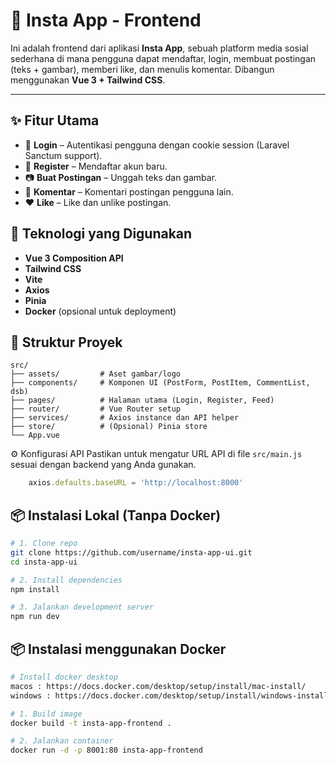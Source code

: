# 📸 Insta App - Frontend

Ini adalah frontend dari aplikasi **Insta App**, sebuah platform media sosial sederhana di mana pengguna dapat mendaftar, login, membuat postingan (teks + gambar), memberi like, dan menulis komentar. Dibangun menggunakan **Vue 3 + Tailwind CSS**.

---

## ✨ Fitur Utama

- 🔐 **Login** – Autentikasi pengguna dengan cookie session (Laravel Sanctum support).
- 📝 **Register** – Mendaftar akun baru.
- 📷 **Buat Postingan** – Unggah teks dan gambar.
- 💬 **Komentar** – Komentari postingan pengguna lain.
- ❤️ **Like** – Like dan unlike postingan.

## 🚀 Teknologi yang Digunakan

- **Vue 3 Composition API**
- **Tailwind CSS**
- **Vite**
- **Axios**
- **Pinia**
- **Docker** (opsional untuk deployment)

## 📂 Struktur Proyek
```
src/
├── assets/         # Aset gambar/logo
├── components/     # Komponen UI (PostForm, PostItem, CommentList, dsb)
├── pages/          # Halaman utama (Login, Register, Feed)
├── router/         # Vue Router setup
├── services/       # Axios instance dan API helper
├── store/          # (Opsional) Pinia store
└── App.vue
```

⚙️ Konfigurasi API
Pastikan untuk mengatur URL API di file `src/main.js` sesuai dengan backend yang Anda gunakan.

```javascript
    axios.defaults.baseURL = 'http://localhost:8000'
```

## 📦 Instalasi Lokal (Tanpa Docker)

```bash
# 1. Clone repo
git clone https://github.com/username/insta-app-ui.git
cd insta-app-ui

# 2. Install dependencies
npm install

# 3. Jalankan development server
npm run dev
```

## 📦 Instalasi menggunakan Docker

```bash
# Install docker desktop
macos : https://docs.docker.com/desktop/setup/install/mac-install/
windows : https://docs.docker.com/desktop/setup/install/windows-install/

# 1. Build image
docker build -t insta-app-frontend .

# 2. Jalankan container
docker run -d -p 8001:80 insta-app-frontend
```